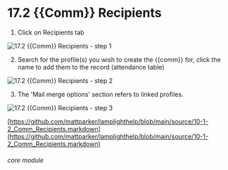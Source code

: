 # 17.2 {{Comm}} Recipients


1. Click on Recipients tab

![17.2 {{Comm}} Recipients - step 1](17.2 Communication_Recipients_im_1.png)

2. Search for the profile(s) you wish to create the {{comm}} for, click the name to add them to the record (attendance table)

![17.2 {{Comm}} Recipients - step 2](17.2 Communication_Recipients_im_2.png)

3. The &#039;Mail merge options&#039; section refers to linked profiles. 

![17.2 {{Comm}} Recipients - step 3](17.2 Communication_Recipients_im_3.png)

[https://github.com/mattparker/lamplighthelp/blob/main/source/10-1-2_Comm_Recipients.markdown](https://github.com/mattparker/lamplighthelp/blob/main/source/10-1-2_Comm_Recipients.markdown)


###### core module